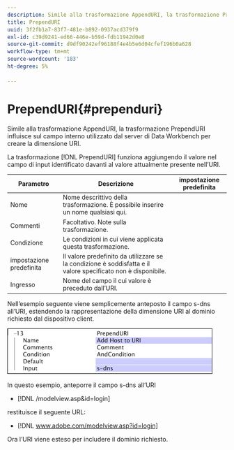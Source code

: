 ```yaml
---
description: Simile alla trasformazione AppendURI, la trasformazione PrependURI influisce sul campo interno utilizzato dal server di Data Workbench per creare la dimensione URI.
title: PrependURI
uuid: 3f2fb1a7-83f7-481e-b892-0937acd379f9
exl-id: c39d9241-ed66-446e-b59d-fdb11942d0e8
source-git-commit: d9df90242ef96188f4e4b5e6d04cfef196b0a628
workflow-type: tm+mt
source-wordcount: '183'
ht-degree: 5%

---
```


# PrependURI{#prependuri}

Simile alla trasformazione AppendURI, la trasformazione PrependURI influisce sul campo interno utilizzato dal server di Data Workbench per creare la dimensione URI.

La trasformazione [!DNL PrependURI] funziona aggiungendo il valore nel campo di input identificato davanti al valore attualmente presente nell’URI.

| Parametro | Descrizione | impostazione predefinita |
|---|---|---|
| Nome | Nome descrittivo della trasformazione. È possibile inserire un nome qualsiasi qui. |  |
| Commenti | Facoltativo. Note sulla trasformazione. |  |
| Condizione | Le condizioni in cui viene applicata questa trasformazione. |  |
| impostazione predefinita | Il valore predefinito da utilizzare se la condizione è soddisfatta e il valore specificato non è disponibile. |  |
| Ingresso | Nome del campo il cui valore è preceduto dall’URI. |  |

Nell’esempio seguente viene semplicemente anteposto il campo s-dns all’URI, estendendo la rappresentazione della dimensione URI al dominio richiesto dal dispositivo client.

![](assets/cfg_TransformationType_PrependURI.png)

In questo esempio, anteporre il campo s-dns all’URI

* [!DNL /modelview.asp&id=login]

restituisce il seguente URL:

* [!DNL www.adobe.com/modelview.asp?id=login]

Ora l’URI viene esteso per includere il dominio richiesto.
